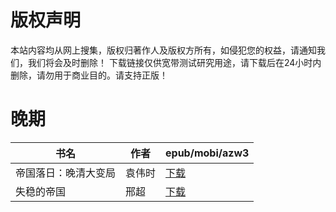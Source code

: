 # 版权声明

本站内容均从网上搜集，版权归著作人及版权方所有，如侵犯您的权益，请通知我们，我们将会及时删除！ 下载链接仅供宽带测试研究用途，请下载后在24小时内删除，请勿用于商业目的。请支持正版！

# 晚期

| 书名 | 作者 | epub/mobi/azw3 |
| --- | --- | --- |
| 帝国落日：晚清大变局 | 袁伟时 | [下载](https://url89.ctfile.com/f/31084289-1357018723-5c346e?p=8866) |
| 失稳的帝国 | 邢超 | [下载](https://url89.ctfile.com/f/31084289-1357007863-6c2df5?p=8866) |
